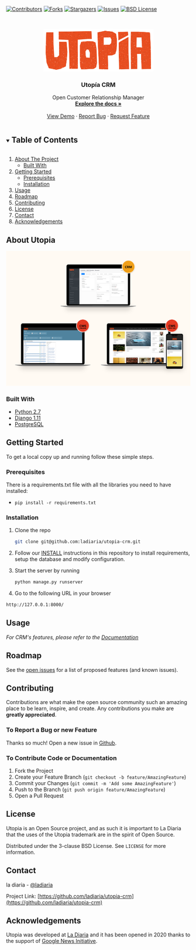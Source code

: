 <!-- PROJECT SHIELDS -->
[![Contributors][contributors-shield]][contributors-url]
[![Forks][forks-shield]][forks-url]
[![Stargazers][stars-shield]][stars-url]
[![Issues][issues-shield]][issues-url]
[![BSD License][license-shield]][license-url]




<!-- PROJECT LOGO -->
<br />
<p align="center">
  <a href="https://github.com/ladiaria/utopia-crm">
    <img src="static/img/logo-utopia.png" alt="Logo">
  </a>

  <h3 align="center">Utopía CRM</h3>

  <p align="center">
    Open Customer Relationship Manager
    <br />
    <a href="https://github.com/ladiaria/utopia-crm"><strong>Explore the docs »</strong></a>
    <br />
    <br />
    <a href="https://github.com/ladiaria/utopia-crm">View Demo</a>
    ·
    <a href="https://github.com/ladiaria/utopia-crm/issues">Report Bug</a>
    ·
    <a href="https://github.com/ladiaria/utopia-crm/issues">Request Feature</a>
  </p>
</p>



<!-- TABLE OF CONTENTS -->
<details open="open">
  <summary><h2 style="display: inline-block">Table of Contents</h2></summary>
  <ol>
    <li>
      <a href="#about-the-project">About The Project</a>
      <ul>
        <li><a href="#built-with">Built With</a></li>
      </ul>
    </li>
    <li>
      <a href="#getting-started">Getting Started</a>
      <ul>
        <li><a href="#prerequisites">Prerequisites</a></li>
        <li><a href="#installation">Installation</a></li>
      </ul>
    </li>
    <li><a href="#usage">Usage</a></li>
    <li><a href="#roadmap">Roadmap</a></li>
    <li><a href="#contributing">Contributing</a></li>
    <li><a href="#license">License</a></li>
    <li><a href="#contact">Contact</a></li>
    <li><a href="#acknowledgements">Acknowledgements</a></li>
  </ol>
</details>



<!-- ABOUT THE PROJECT -->
## About Utopia

[![Utopía is an open source platform for community based newsrooms to manage their subscriptions](utopia-screenshot.png)](https://utopia.ladiaria.com.uy)


### Built With

* [Python 2.7](https://www.python.org/)
* [Django 1.11](https://www.djangoproject.com/)
* [PostgreSQL](https://www.postgresql.org/)

<!-- GETTING STARTED -->
## Getting Started

To get a local copy up and running follow these simple steps.

### Prerequisites

There is a requirements.txt file with all the libraries you need to have installed:

* ``pip install -r requirements.txt``

### Installation

1. Clone the repo
   ```sh
   git clone git@github.com:ladiaria/utopia-crm.git
   ```
2. Follow our [INSTALL](INSTALL.md) instructions in this repository to install requirements, setup the database and modify configuration.

3. Start the server by running
   ```sh
   python manage.py runserver
   ```

4. Go to the following URL in your browser

  ```sh
  http://127.0.0.1:8000/
  ```

<!-- USAGE EXAMPLES -->
## Usage

_For CRM's features, please refer to the [Documentation](docs/en/features.md)_


<!-- ROADMAP -->
## Roadmap

See the [open issues](https://github.com/ladiaria/utopia-crm/issues) for a list of proposed features (and known issues).


<!-- CONTRIBUTING -->
## Contributing

Contributions are what make the open source community such an amazing place to be learn, inspire, and create. Any contributions you make are **greatly appreciated**.

### To Report a Bug or new Feature

Thanks so much! Open a new issue in [Github](https://github.com/ladiaria/utopia-crm/issues/new/choose).

### To Contribute Code or Documentation

1. Fork the Project
2. Create your Feature Branch (`git checkout -b feature/AmazingFeature`)
3. Commit your Changes (`git commit -m 'Add some AmazingFeature'`)
4. Push to the Branch (`git push origin feature/AmazingFeature`)
5. Open a Pull Request

<!-- LICENSE -->
## License

Utopia is an Open Source project, and as such it is important to La Diaria that the uses of the Utopia trademark are in the spirit of Open Source.

Distributed under the 3-clause BSD License. See `LICENSE` for more information.


<!-- CONTACT -->
## Contact

la diaria - [@ladiaria](https://twitter.com/ladiaria)

Project Link: [https://github.com/ladiaria/utopia-crm](https://github.com/ladiaria/utopia-crm)


<!-- ACKNOWLEDGEMENTS -->
## Acknowledgements

Utopia was developed at [La Diaria](https://ladiaria.com.uy) and it has been opened in 2020 thanks to the support of [Google News Initiative](https://newsinitiative.withgoogle.com/).



<!-- MARKDOWN LINKS & IMAGES -->
<!-- https://www.markdownguide.org/basic-syntax/#reference-style-links -->
[contributors-shield]: https://img.shields.io/github/contributors/ladiaria/utopia-crm.svg?style=for-the-badge
[contributors-url]: https://github.com/ladiaria/utopia-crm/graphs/contributors
[forks-shield]: https://img.shields.io/github/forks/ladiaria/utopia-crm.svg?style=for-the-badge
[forks-url]: https://github.com/ladiaria/utopia-crm/network/members
[stars-shield]: https://img.shields.io/github/stars/ladiaria/utopia-crm.svg?style=for-the-badge
[stars-url]: https://github.com/ladiaria/utopia-crm/stargazers
[issues-shield]: https://img.shields.io/github/issues/ladiaria/utopia-crm.svg?style=for-the-badge
[issues-url]: https://github.com/ladiaria/utopia-crm/issues
[license-shield]: https://img.shields.io/github/license/ladiaria/utopia-crm.svg?style=for-the-badge
[license-url]: https://github.com/ladiaria/utopia-crm/blob/master/LICENSE
[linkedin-shield]: https://img.shields.io/badge/-LinkedIn-black.svg?style=for-the-badge&logo=linkedin&colorB=555
[linkedin-url]: https://ladiaria.com.uy
